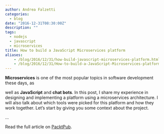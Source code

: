 ```yaml
---
author: Andrea Falzetti
categories:
  - blog
date: "2016-12-31T08:30:00Z"
description: ""
tags:
  - nodejs
  - javascript 
  - microservices
title: How to build a JavaScript Microservices platform
aliases:
    - /blog/2016/12/31/how-build-javascript-microservices-platform.html
    - /blog/2016/12/31/How-to-build-a-JavaScript-Microservices-platform/
---
```


**Microservices** is one of the most popular topics in software development these days, as

well as **JavaScript** and **chat bots**. In this post, I share my experience in designing and implementing a platform using a microservices architecture. I will also talk about which tools were picked for this platform and how they work together. Let’s start by giving you some context about the project.

&hellip;

Read the full article on [PacktPub](https://hub.packtpub.com/how-build-javascript-microservices-platform/).
